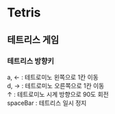 # Tetris
## 테트리스 게임



### 테트리스 방향키

a, ← : 테트로미노 왼쪽으로 1칸 이동  
d, → : 테트로미노 오른쪽으로 1칸 이동  
↑ : 테트로미노 시계 방향으로 90도 회전  
spaceBar : 테트리스 일시 정지  
